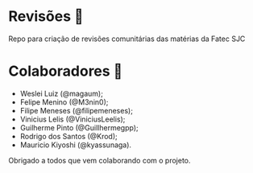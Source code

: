 # Revisões :eyes:

Repo para criação de revisões comunitárias das matérias da Fatec SJC

# Colaboradores :construction_worker:

* Weslei Luiz (@magaum);
* Felipe Menino (@M3nin0);
* Filipe Meneses (@filipemeneses);
* Vinicius Lelis (@ViniciusLeelis);
* Guilherme Pinto (@Guillhermegpp);
* Rodrigo dos Santos (@Krod);
* Mauricio Kiyoshi (@kyassunaga).

Obrigado a todos que vem colaborando com o projeto.
